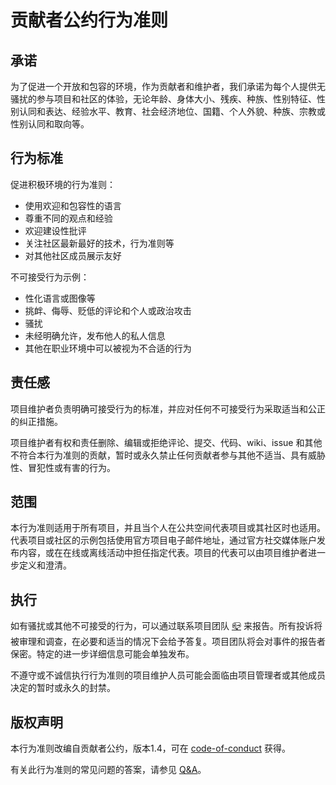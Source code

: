 # 贡献者公约行为准则

## 承诺

为了促进一个开放和包容的环境，作为贡献者和维护者，我们承诺为每个人提供无骚扰的参与项目和社区的体验，无论年龄、身体大小、残疾、种族、性别特征、性别认同和表达、经验水平、教育、社会经济地位、国籍、个人外貌、种族、宗教或性别认同和取向等。

## 行为标准

促进积极环境的行为准则：

- 使用欢迎和包容性的语言
- 尊重不同的观点和经验
- 欢迎建设性批评
- 关注社区最新最好的技术，行为准则等
- 对其他社区成员展示友好

不可接受行为示例：

- 性化语言或图像等
- 挑衅、侮辱、贬低的评论和个人或政治攻击
- 骚扰
- 未经明确允许，发布他人的私人信息
- 其他在职业环境中可以被视为不合适的行为

## 责任感

项目维护者负责明确可接受行为的标准，并应对任何不可接受行为采取适当和公正的纠正措施。

项目维护者有权和责任删除、编辑或拒绝评论、提交、代码、wiki、issue 和其他不符合本行为准则的贡献，暂时或永久禁止任何贡献者参与其他不适当、具有威胁性、冒犯性或有害的行为。

## 范围

本行为准则适用于所有项目，并且当个人在公共空间代表项目或其社区时也适用。代表项目或社区的示例包括使用官方项目电子邮件地址，通过官方社交媒体账户发布内容，或在在线或离线活动中担任指定代表。项目的代表可以由项目维护者进一步定义和澄清。

## 执行

如有骚扰或其他不可接受的行为，可以通过联系项目团队 [📪](mailto:wwu710632@gmail.com) 来报告。所有投诉将被审理和调查，在必要和适当的情况下会给予答复。项目团队将会对事件的报告者保密。特定的进一步详细信息可能会单独发布。

不遵守或不诚信执行行为准则的项目维护人员可能会面临由项目管理者或其他成员决定的暂时或永久的封禁。

## 版权声明

本行为准则改编自贡献者公约，版本1.4，可在 [code-of-conduct](https://www.contributor-covenant.org/version/1/4/code-of-conduct.html) 获得。

有关此行为准则的常见问题的答案，请参见 [Q&A](https://www.contributor-covenant.org/faq)。
